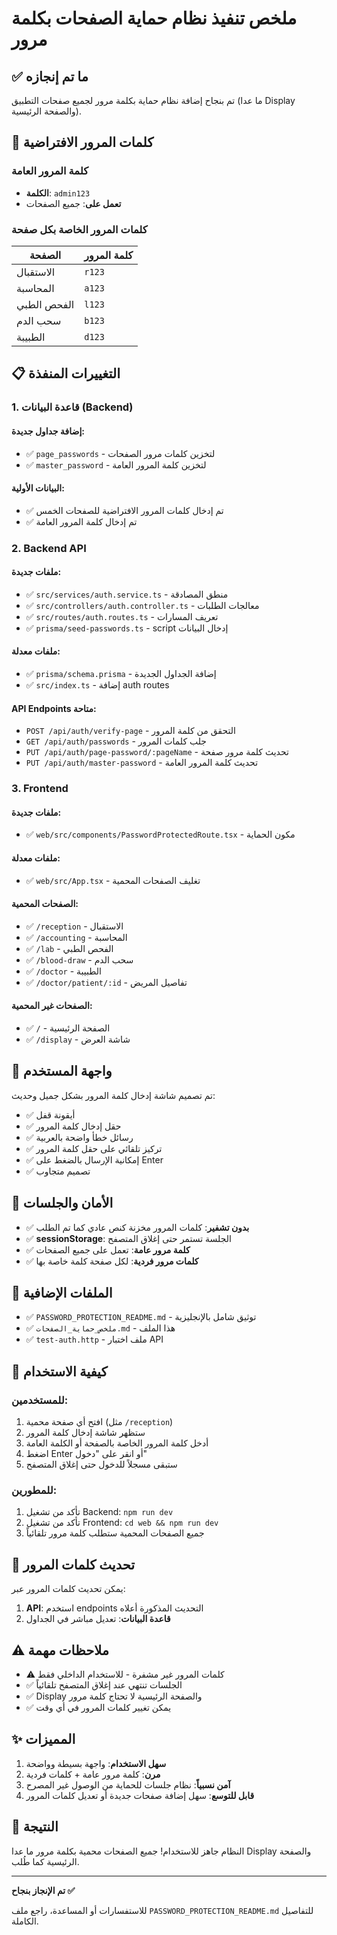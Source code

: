 # ملخص تنفيذ نظام حماية الصفحات بكلمة مرور

## ✅ ما تم إنجازه

تم بنجاح إضافة نظام حماية بكلمة مرور لجميع صفحات التطبيق (ما عدا Display والصفحة الرئيسية).

## 🔑 كلمات المرور الافتراضية

### كلمة المرور العامة
- **الكلمة**: `admin123`
- **تعمل على**: جميع الصفحات

### كلمات المرور الخاصة بكل صفحة

| الصفحة | كلمة المرور |
|--------|-------------|
| الاستقبال | `r123` |
| المحاسبة | `a123` |
| الفحص الطبي | `l123` |
| سحب الدم | `b123` |
| الطبيبة | `d123` |

## 📋 التغييرات المنفذة

### 1. قاعدة البيانات (Backend)

#### إضافة جداول جديدة:
- ✅ `page_passwords` - لتخزين كلمات مرور الصفحات
- ✅ `master_password` - لتخزين كلمة المرور العامة

#### البيانات الأولية:
- ✅ تم إدخال كلمات المرور الافتراضية للصفحات الخمس
- ✅ تم إدخال كلمة المرور العامة

### 2. Backend API

#### ملفات جديدة:
- ✅ `src/services/auth.service.ts` - منطق المصادقة
- ✅ `src/controllers/auth.controller.ts` - معالجات الطلبات
- ✅ `src/routes/auth.routes.ts` - تعريف المسارات
- ✅ `prisma/seed-passwords.ts` - script إدخال البيانات

#### ملفات معدلة:
- ✅ `prisma/schema.prisma` - إضافة الجداول الجديدة
- ✅ `src/index.ts` - إضافة auth routes

#### API Endpoints متاحة:
- `POST /api/auth/verify-page` - التحقق من كلمة المرور
- `GET /api/auth/passwords` - جلب كلمات المرور
- `PUT /api/auth/page-password/:pageName` - تحديث كلمة مرور صفحة
- `PUT /api/auth/master-password` - تحديث كلمة المرور العامة

### 3. Frontend

#### ملفات جديدة:
- ✅ `web/src/components/PasswordProtectedRoute.tsx` - مكون الحماية

#### ملفات معدلة:
- ✅ `web/src/App.tsx` - تغليف الصفحات المحمية

#### الصفحات المحمية:
- ✅ `/reception` - الاستقبال
- ✅ `/accounting` - المحاسبة
- ✅ `/lab` - الفحص الطبي
- ✅ `/blood-draw` - سحب الدم
- ✅ `/doctor` - الطبيبة
- ✅ `/doctor/patient/:id` - تفاصيل المريض

#### الصفحات غير المحمية:
- ✅ `/` - الصفحة الرئيسية
- ✅ `/display` - شاشة العرض

## 🎨 واجهة المستخدم

تم تصميم شاشة إدخال كلمة المرور بشكل جميل وحديث:
- ✅ أيقونة قفل
- ✅ حقل إدخال كلمة المرور
- ✅ رسائل خطأ واضحة بالعربية
- ✅ تركيز تلقائي على حقل كلمة المرور
- ✅ إمكانية الإرسال بالضغط على Enter
- ✅ تصميم متجاوب

## 🔐 الأمان والجلسات

- ✅ **بدون تشفير**: كلمات المرور مخزنة كنص عادي كما تم الطلب
- ✅ **sessionStorage**: الجلسة تستمر حتى إغلاق المتصفح
- ✅ **كلمة مرور عامة**: تعمل على جميع الصفحات
- ✅ **كلمات مرور فردية**: لكل صفحة كلمة خاصة بها

## 📝 الملفات الإضافية

- ✅ `PASSWORD_PROTECTION_README.md` - توثيق شامل بالإنجليزية
- ✅ `ملخص_حماية_الصفحات.md` - هذا الملف
- ✅ `test-auth.http` - ملف اختبار API

## 🚀 كيفية الاستخدام

### للمستخدمين:
1. افتح أي صفحة محمية (مثل `/reception`)
2. ستظهر شاشة إدخال كلمة المرور
3. أدخل كلمة المرور الخاصة بالصفحة أو الكلمة العامة
4. اضغط Enter أو انقر على "دخول"
5. ستبقى مسجلاً للدخول حتى إغلاق المتصفح

### للمطورين:
1. تأكد من تشغيل Backend: `npm run dev`
2. تأكد من تشغيل Frontend: `cd web && npm run dev`
3. جميع الصفحات المحمية ستطلب كلمة مرور تلقائياً

## 🔄 تحديث كلمات المرور

يمكن تحديث كلمات المرور عبر:
1. **API**: استخدم endpoints التحديث المذكورة أعلاه
2. **قاعدة البيانات**: تعديل مباشر في الجداول

## ⚠️ ملاحظات مهمة

- ⚠️ كلمات المرور غير مشفرة - للاستخدام الداخلي فقط
- ✅ الجلسات تنتهي عند إغلاق المتصفح تلقائياً
- ✅ Display والصفحة الرئيسية لا تحتاج كلمة مرور
- ✅ يمكن تغيير كلمات المرور في أي وقت

## ✨ المميزات

1. **سهل الاستخدام**: واجهة بسيطة وواضحة
2. **مرن**: كلمة مرور عامة + كلمات فردية
3. **آمن نسبياً**: نظام جلسات للحماية من الوصول غير المصرح
4. **قابل للتوسع**: سهل إضافة صفحات جديدة أو تعديل كلمات المرور

## 🎯 النتيجة

النظام جاهز للاستخدام! جميع الصفحات محمية بكلمة مرور ما عدا Display والصفحة الرئيسية كما طُلب.

---

**تم الإنجاز بنجاح ✅**

للاستفسارات أو المساعدة، راجع ملف `PASSWORD_PROTECTION_README.md` للتفاصيل الكاملة.

